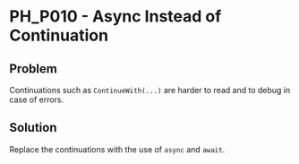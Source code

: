# PH_P010 - Async Instead of Continuation

## Problem

Continuations such as `ContinueWith(...)` are harder to read and to debug in case of errors.

## Solution

Replace the continuations with the use of `async` and `await`.
